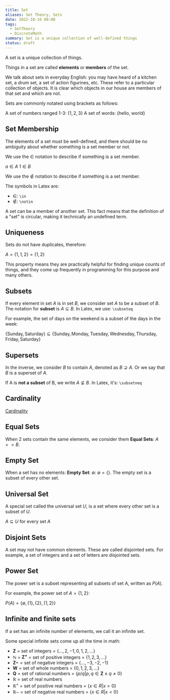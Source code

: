 ```yaml
---
title: Set
aliases: Set Theory, Sets
date: 2022-10-16 00:00
tags:
  - SetTheory
  - DiscreteMath
summary: Set is a unique collection of well-defined things
status: draft
---
```


A set is a unique collection of things.

Things in a set are called **elements** or **members** of the set.

We talk about sets in everyday English: you may have heard of a kitchen set, a drum set, a set of action figurines, etc. These refer to a particular collection of objects. It is clear which objects in our house are members of that set and which are not.

Sets are commonly notated using brackets as follows:

A set of numbers ranged 1-3: $\{1, 2, 3\}$
A set of words: {hello, world}

## Set Membership

The elements of a set must be well-defined, and there should be no ambiguity about whether something is a set member or not.

We use the $\in$ notation to describe if something is a set member.

$a \in A$
$1 \in B$

We use the $\notin$ notation to describe if something is a set member.

The symbols in Latex are:

- $\in$: `\in`
- $\notin$: `\notin`

A set can be a member of another set. This fact means that the definition of a "set" is circular, making it technically an undefined term.

## Uniqueness

Sets do not have duplicates, therefore:

$A = \{1, 1, 2\} = \{1, 2\}$

This property means they are practically helpful for finding unique counts of things, and they come up frequently in programming for this purpose and many others.

## Subsets

If every element in set $A$ is in set $B$, we consider set $A$ to be a subset of $B$. The notation for **subset** is $A \subseteq B$. In Latex, we use: `\subseteq`

For example, the set of days on the weekend is a subset of the days in the week:

$\{\text{Sunday}, \text{Saturday}\} \subseteq \{\text{Sunday}, \text{Monday}, \text{Tuesday}, \text{Wednesday}, \text{Thursday}, \text{Friday}, \text{Saturday}\}$

## Supersets

In the inverse, we consider $B$ to contain $A$, denoted as $B \supseteq A$. Or we say that $B$ is a superset of $A$.

If A is **not a subset** of B, we write $A \nsubseteq B$. In Latex, it's: `\subsetneq`

## Cardinality

[Cardinality](cardinality.md)

## Equal Sets

When 2 sets contain the same elements, we consider them **Equal Sets**: $A == B$.

## Empty Set

When a set has no elements: **Empty Set**: $\emptyset$: $\emptyset = \{\}$. The empty set is a subset of every other set.

## Universal Set

A special set called the universal set $U$, is a set where every other set is a subset of $U$. 

$A \subseteq U$ for every set $A$

## Disjoint Sets

A set may not have common elements. These are called disjointed sets. For example, a set of integers and a set of letters are disjointed sets.

## Power Set

The power set is a subset representing all subsets of set A, written as $P(A)$.

For example, the power set of $A = \{1, 2\}$:

$P(A) = \{\emptyset, \{1\}, \{2\}, \{1, 2\}\}$

## Infinite and finite sets

If a set has an infinite number of elements, we call it an infinite set.

Some special infinite sets come up all the time in math:

* $\mathbf{Z}$ = set of integers = $\{...,2,−1,0,1,2, ...\}$
* $\mathbb{N}$ = $\mathbf{Z^{+}}$ = set of positive integers = $\{1,2,3,...\}$
* $\mathbf{Z−}$ = set of negative integers = $\{. . . , −3, −2, −1\}$
* $\mathbf{W}$ = set of whole numbers = $\{0,1,2,3,...\}$
* $\mathbf{Q}$ = set of rational numbers = $\{p/q|p, q ∈ \mathbf{Z} ∧ q \neq 0\}$
* $\mathbb{R}$ = set of real numbers
* $\mathbb{R^{+}}$ = set of positive real numbers = $\{x ∈ R|x > 0\}$
* $\mathbb{R}−$ = set of negative real numbers = $\{x ∈ R|x < 0\}$